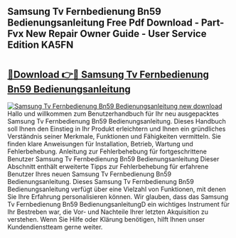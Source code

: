 ## Samsung Tv Fernbedienung Bn59 Bedienungsanleitung Free Pdf Download - Part-Fvx New Repair Owner Guide - User Service Edition KA5FN

# <h2><a href="http://df19be2.blite.top/?on=Samsung+Tv+Fernbedienung+Bn59+Bedienungsanleitung">🔗Download 👉🔴 Samsung Tv Fernbedienung Bn59 Bedienungsanleitung</a></h2>

[![Samsung Tv Fernbedienung Bn59 Bedienungsanleitung new download](https://i.imgur.com/lujVjoI.png)](http://df19be2.blite.top/?on=Samsung+Tv+Fernbedienung+Bn59+Bedienungsanleitung)
Hallo und willkommen zum Benutzerhandbuch für Ihr neu ausgepacktes Samsung Tv Fernbedienung Bn59 Bedienungsanleitung. Dieses Handbuch soll Ihnen den Einstieg in Ihr Produkt erleichtern und Ihnen ein gründliches Verständnis seiner Merkmale, Funktionen und Fähigkeiten vermitteln. Sie finden klare Anweisungen für Installation, Betrieb, Wartung und Fehlerbehebung. Anleitung zur Fehlerbehebung für fortgeschrittene Benutzer Samsung Tv Fernbedienung Bn59 Bedienungsanleitung Dieser Abschnitt enthält erweiterte Tipps zur Fehlerbehebung für erfahrene Benutzer Ihres neuen Samsung Tv Fernbedienung Bn59 Bedienungsanleitung. Dieses Samsung Tv Fernbedienung Bn59 Bedienungsanleitung verfügt über eine Vielzahl von Funktionen, mit denen Sie Ihre Erfahrung personalisieren können. Wir glauben, dass das Samsung Tv Fernbedienung Bn59 BedienungsanleitungD ein wichtiges Instrument für Ihr Bestreben war, die Vor- und Nachteile Ihrer letzten Akquisition zu verstehen. Wenn Sie Hilfe oder Klärung benötigen, hilft Ihnen unser Kundendienstteam gerne weiter.

